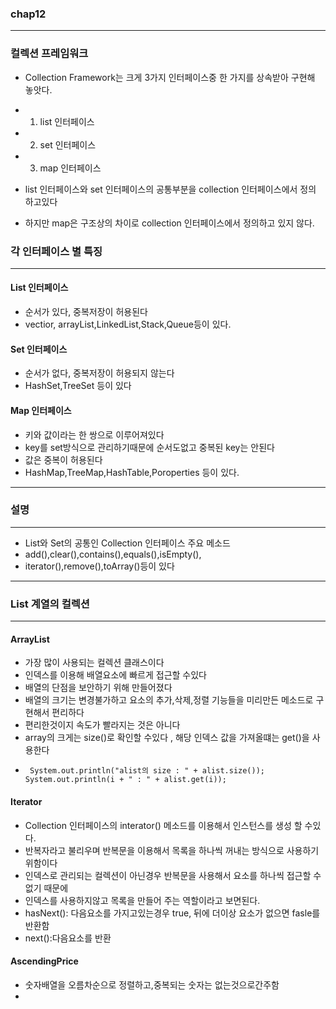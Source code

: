### chap12
***

### 컬렉션 프레임워크
- Collection Framework는 크게 3가지 인터페이스중 한 가지를 상속받아 구현해 놓앗다.
- 1. list 인터페이스
- 2. set 인터페이스
- 3. map 인터페이스

- list 인터페이스와 set 인터페이스의 공통부분을 collection 인터페이스에서 정의 하고있다
- 하지만 map은 구조상의 차이로 collection 인터페이스에서 정의하고 있지 않다.

### 각 인터페이스 별 특징
*** 

#### List 인터페이스
- 순서가 있다, 중복저장이 허용된다
- vectior, arrayList,LinkedList,Stack,Queue등이 있다.

#### Set 인터페이스
- 순서가 없다, 중복저장이 허용되지 않는다
- HashSet,TreeSet 등이 있다

#### Map 인터페이스
- 키와 값이라는 한 쌍으로 이루어져있다
- key를 set방식으로 관리하기때문에 순서도없고 중복된 key는 안된다
- 값은 중복이 허용된다
- HashMap,TreeMap,HashTable,Poroperties 등이 있다.
***
### 설명
*** 
- List와 Set의 공통인 Collection 인터페이스 주요 메소드
- add(),clear(),contains(),equals(),isEmpty(),
- iterator(),remove(),toArray()등이 있다
***

### List 계열의 컬렉션
***
#### ArrayList
- 가장 많이 사용되는 컬렉션 클래스이다
- 인덱스를 이용해 배열요소에 빠르게 접근할 수있다
- 배열의 단점을 보안하기 위해 만들어졌다
- 배열의 크기는 변경불가하고 요소의 추가,삭제,정렬 기능들을 미리만든 메소드로 구현해서 편리하다
- 편리한것이지 속도가 빨라지는 것은 아니다
- array의 크게는 size()로 확인할 수있다 , 해당 인덱스 값을 가져올떄는 get()을 사용한다
-   ```
     System.out.println("alist의 size : " + alist.size());
    System.out.println(i + " : " + alist.get(i));
     ```
#### Iterator
- Collection 인터페이스의 interator() 메소드를 이용해서 인스턴스를 생성 할 수있다.
- 반복자라고 불리우며 반복문을 이용해서 목록을 하나씩 꺼내는 방식으로 사용하기 위함이다
- 인덱스로 관리되는 컬렉션이 아닌경우 반복문을 사용해서 요소를 하나씩 접근할 수 없기 때문에
- 인덱스를 사용하지않고 목록을 만들어 주는 역할이라고 보면된다.
- hasNext(): 다음요소를 가지고있는경우 true, 뒤에 더이상 요소가 없으면 fasle를 반환함
- next():다음요소를 반환

#### AscendingPrice
- 숫자배열을 오름차순으로 정렬하고,중복되는 숫자는 없는것으로간주함
- 